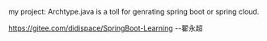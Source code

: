 my project:
Archtype.java is a toll for genrating spring boot or spring cloud.

https://gitee.com/didispace/SpringBoot-Learning  --翟永超